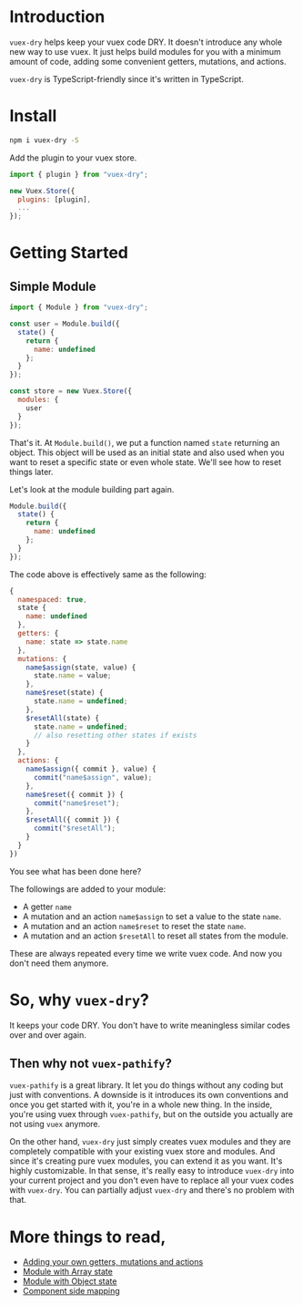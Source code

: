 # Introduction

`vuex-dry` helps keep your vuex code DRY.
It doesn't introduce any whole new way to use vuex.
It just helps build modules for you with a minimum amount of code, adding some convenient getters, mutations, and actions.

`vuex-dry` is TypeScript-friendly since it's written in TypeScript.

# Install

```bash
npm i vuex-dry -S
```

Add the plugin to your vuex store.

```js
import { plugin } from "vuex-dry";

new Vuex.Store({
  plugins: [plugin],
  ...
});
```

# Getting Started

## Simple Module

```js
import { Module } from "vuex-dry";

const user = Module.build({
  state() {
    return {
      name: undefined
    };
  }
});

const store = new Vuex.Store({
  modules: {
    user
  }
});
```

That's it. At `Module.build()`, we put a function named `state` returning an object. This object will be used as an initial state and also used when you want to reset a specific state or even whole state. We'll see how to reset things later.

Let's look at the module building part again.

```js
Module.build({
  state() {
    return {
      name: undefined
    };
  }
});
```

The code above is effectively same as the following:

```js
{
  namespaced: true,
  state {
    name: undefined
  },
  getters: {
    name: state => state.name
  },
  mutations: {
    name$assign(state, value) {
      state.name = value;
    },
    name$reset(state) {
      state.name = undefined;
    },
    $resetAll(state) {
      state.name = undefined;
      // also resetting other states if exists
    }
  },
  actions: {
    name$assign({ commit }, value) {
      commit("name$assign", value);
    },
    name$reset({ commit }) {
      commit("name$reset");
    },
    $resetAll({ commit }) {
      commit("$resetAll");
    }
  }
})
```

You see what has been done here?

The followings are added to your module:

- A getter `name`
- A mutation and an action `name$assign` to set a value to the state `name`.
- A mutation and an action `name$reset` to reset the state `name`.
- A mutation and an action `$resetAll` to reset all states from the module.

These are always repeated every time we write vuex code. And now you don't need them anymore.

# So, why `vuex-dry`?

It keeps your code DRY. You don't have to write meaningless similar codes over and over again.

## Then why not `vuex-pathify`?

`vuex-pathify` is a great library. It let you do things without any coding but just with conventions. A downside is it introduces its own conventions and once you get started with it, you're in a whole new thing. In the inside, you're using vuex through `vuex-pathify`, but on the outside you actually are not using `vuex` anymore.

On the other hand, `vuex-dry` just simply creates vuex modules and they are completely compatible with your existing vuex store and modules. And since it's creating pure vuex modules, you can extend it as you want. It's highly customizable. In that sense, it's really easy to introduce `vuex-dry` into your current project and you don't even have to replace all your vuex codes with `vuex-dry`. You can partially adjust `vuex-dry` and there's no problem with that.

# More things to read,

- [Adding your own getters, mutations and actions](https://github.com/eunjae-lee/vuex-dry/wiki/Adding-your-own-getters,-mutations-and-actions)
- [Module with Array state](https://github.com/eunjae-lee/vuex-dry/wiki/Module-with-Array-state)
- [Module with Object state](https://github.com/eunjae-lee/vuex-dry/wiki/Module-with-Object-state)
- [Component side mapping](https://github.com/eunjae-lee/vuex-dry/wiki/Component-side-mapping)
